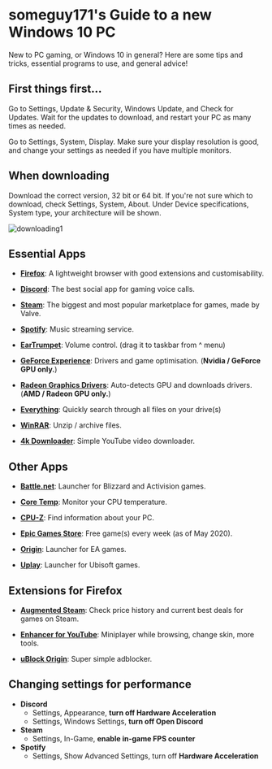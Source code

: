 # someguy171's Guide to a new Windows 10 PC
New to PC gaming, or Windows 10 in general? Here are some tips and tricks, essential programs to use, and general advice!

## First things first...
Go to Settings, Update & Security, Windows Update, and Check for Updates. Wait for the updates to download, and restart your PC as many times as needed.

Go to Settings, System, Display. Make sure your display resolution is good, and change your settings as needed if you have multiple monitors.

## When downloading
Download the correct version, 32 bit or 64 bit. If you're not sure which to download, check Settings, System, About. Under Device specifications, System type, your architecture will be shown.

![downloading1](https://i.imgur.com/B06VbTy.png)

## Essential Apps
- [**Firefox**](https://www.mozilla.org/en-GB/firefox/new/): A lightweight browser with good extensions and customisability.

- [**Discord**](https://discord.com/download): The best social app for gaming voice calls.

- [**Steam**](https://store.steampowered.com/about/): The biggest and most popular marketplace for games, made by Valve.

- [**Spotify**](https://www.spotify.com/uk/download/): Music streaming service.

- [**EarTrumpet**](https://www.microsoft.com/en-gb/p/eartrumpet/9nblggh516xp?activetab=pivot:overviewtab): Volume control. (drag it to taskbar from ^ menu)

- [**GeForce Experience**](https://www.nvidia.com/en-gb/geforce/geforce-experience/download/): Drivers and game optimisation. (**Nvidia / GeForce GPU only.**)

- [**Radeon Graphics Drivers**](https://www.amd.com/en/support): Auto-detects GPU and downloads drivers. (**AMD / Radeon GPU only.**)

- [**Everything**](https://www.voidtools.com/downloads/): Quickly search through all files on your drive(s)

- [**WinRAR**](https://www.rarlab.com/download.htm): Unzip / archive files.

- [**4k Downloader**](https://www.4kdownload.com/products/product-videodownloader): Simple YouTube video downloader.

## Other Apps
- [**Battle.net**](https://www.blizzard.com/en-gb/apps/battle.net/desktop): Launcher for Blizzard and Activision games.

- [**Core Temp**](https://www.alcpu.com/CoreTemp/): Monitor your CPU temperature.

- [**CPU-Z**](https://www.cpuid.com/softwares/cpu-z.html): Find information about your PC.

- [**Epic Games Store**](https://www.epicgames.com/store/en-US/download): Free game(s) every week (as of May 2020).

- [**Origin**](https://www.origin.com/gbr/en-us/store/download): Launcher for EA games.

- [**Uplay**](https://uplay.ubisoft.com/en-GB): Launcher for Ubisoft games.

## Extensions for Firefox
- [**Augmented Steam**](https://addons.mozilla.org/en-US/firefox/addon/enhanced-steam-an-itad-fork/): Check price history and current best deals for games on Steam.

- [**Enhancer for YouTube**](https://addons.mozilla.org/en-GB/firefox/addon/enhancer-for-youtube/): Miniplayer while browsing, change skin, more tools.

- [**uBlock Origin**](https://addons.mozilla.org/en-GB/firefox/addon/ublock-origin/): Super simple adblocker.

## Changing settings for performance
- **Discord**
  - Settings, Appearance, **turn off Hardware Acceleration**
  - Settings, Windows Settings, **turn off Open Discord**
- **Steam**
  - Settings, In-Game, **enable in-game FPS counter**
- **Spotify**
  - Settings, Show Advanced Settings, turn off **Hardware Acceleration**

